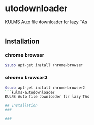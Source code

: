 # utodownloader
KULMS Auto file downloader for lazy TAs

```
```

## Installation

### chrome browser
```sh
$sudo apt-get install chrome-browser
```

### chrome browser2
```sh
$sudo apt-get install chrome-browser2
```kulms-autodownloader
KULMS Auto file downloader for lazy TAs

## Installation
###  

###
